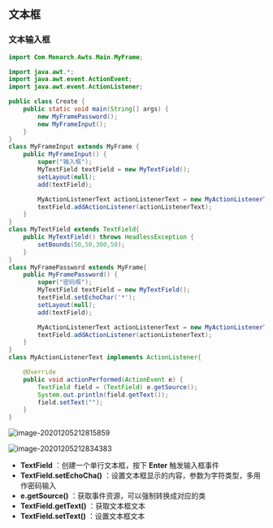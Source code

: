 ## 文本框

### 文本输入框

```java
import Com.Monarch.Awts.Main.MyFrame;

import java.awt.*;
import java.awt.event.ActionEvent;
import java.awt.event.ActionListener;

public class Create {
    public static void main(String[] args) {
        new MyFramePassword();
        new MyFrameInput();
    }
}
class MyFrameInput extends MyFrame {
    public MyFrameInput() {
        super("输入框");
        MyTextField textField = new MyTextField();
        setLayout(null);
        add(textField);

        MyActionListenerText actionListenerText = new MyActionListenerText();
        textField.addActionListener(actionListenerText);
    }
}
class MyTextField extends TextField{
    public MyTextField() throws HeadlessException {
        setBounds(50,50,300,50);
    }
}
class MyFramePassword extends MyFrame{
    public MyFramePassword() {
        super("密码框");
        MyTextField textField = new MyTextField();
        textField.setEchoChar('*');
        setLayout(null);
        add(textField);

        MyActionListenerText actionListenerText = new MyActionListenerText();
        textField.addActionListener(actionListenerText);
    }
}
class MyActionListenerText implements ActionListener{

    @Override
    public void actionPerformed(ActionEvent e) {
        TextField field = (TextField) e.getSource();
        System.out.println(field.getText());
        field.setText("");
    }
}
```

![image-20201205212815859](https://img2020.cnblogs.com/blog/2213660/202012/2213660-20201205212817908-1511590905.png)

![image-20201205212834383](https://img2020.cnblogs.com/blog/2213660/202012/2213660-20201205212836378-1052661394.png)

- **TextField** ：创建一个单行文本框，按下 **Enter** 触发输入框事件
- **TextField.setEchoCha()** ：设置文本框显示的内容，参数为字符类型，多用作密码输入
- **e.getSource()** ：获取事件资源，可以强制转换成对应的类
- **TextField.getText()** ：获取文本框文本
- **TextField.setText()** ：设置文本框文本

